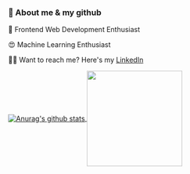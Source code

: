 ### 💬 About me & my github

🥰 Frontend Web Development Enthusiast

😍 Machine Learning Enthusiast

🤙🏽 Want to reach me? Here's my [LinkedIn](https://www.linkedin.com/in/fahmijabbar/)

<a href="#!">
  <img align="center" src="https://github-readme-stats.vercel.app/api?username=fahmij8&show_icons=true&include_all_commits=true&theme=tokyonight" alt="Anurag's github stats" />
</a>
<a href="#!">
  <img align="center" src="https://github-readme-stats.vercel.app/api/top-langs/?username=fahmij8&layout=compact&theme=tokyonight" height="195px"/>
</a>
